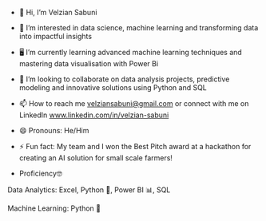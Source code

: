 - 👋 Hi, I’m Velzian Sabuni
- 👀 I’m interested in data science, machine learning and transforming data into impactful insights
- 🖥️ I’m currently learning advanced machine learning techniques and mastering data visualisation with Power Bi
- 🤝 I’m looking to collaborate on data analysis projects, predictive modeling and innovative solutions using Python and SQL
- 📫 How to reach me velziansabuni@gmail.com or connect with me on LinkedIn www.linkedin.com/in/velzian-sabuni
- 😄 Pronouns: He/Him
- ⚡ Fun fact: My team and I won the Best Pitch award at a hackathon for creating an AI solution for small scale farmers!

- Proficiency🤓

Data Analytics: Excel, Python 🐍, Power BI 📊, SQL

Machine Learning: Python 🐍
